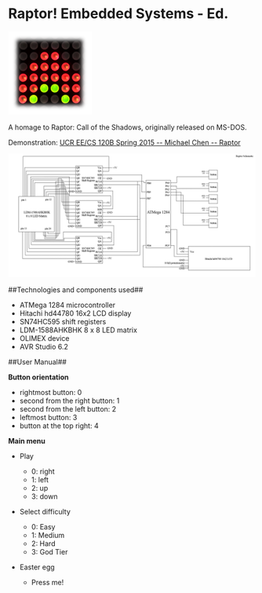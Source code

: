 # Raptor! Embedded Systems - Ed.
![logo](misc/raptor.png)

A homage to Raptor: Call of the Shadows, originally released on MS-DOS.

Demonstration: <a href="https://youtu.be/adyEfLRWdGE" target="_blank">UCR EE/CS 120B Spring 2015 -- Michael Chen -- Raptor</a>

![schematic](schematic.png)

##Technologies and components used##

* ATMega 1284 microcontroller
* Hitachi hd44780 16x2 LCD display
* SN74HC595 shift registers
* LDM-1588AHKBHK 8 x 8 LED matrix
* OLIMEX device
* AVR Studio 6.2

##User Manual##

**Button orientation**

* rightmost button: 0
* second from the right button: 1
* second from the left button: 2
* leftmost button: 3
* button at the top right: 4

**Main menu**

* Play
	* 0: right
	* 1: left
	* 2: up
	* 3: down

* Select difficulty
	* 0: Easy
	* 1: Medium
	* 2: Hard
	* 3: God Tier

* Easter egg
	* Press me!


